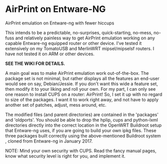 # AirPrint on Entware-NG
AirPrint emulation on Entware-ng with fewer hiccups

This intends to be a predictable, no-surprises, quick-starting, no-mess, no-fuss and relatively painless way to get AirPrint emulation working on any capable Entware-ng equipped router or other device. I've tested it extensively on my TomatoUSB and MerlinWRT mipsel/mipselsf routers.  I have not tested it on ARM or other devices. 

**SEE THE WIKI FOR DETAILS.**

A main goal was to make AirPrint emulation work out-of-the-box.  The package set is not minimal, but rather displays all the features an end-user would see on say, Debian/Jessie.  If you don't want this wide a feature set, then modify it to your liking and roll your own.  For my part, I can only see one reason to install CUPS on a router:  AirPrint!  So, I set it up with no regard to size of the packages.  I want it to work right away, and not have to apply another set of patches, adjust, mess around, etc.

The modified files (and parent directories) are contained in the 'packages' and 'oldports'.  You should be able to drop the hplip, cups and python-lxml directories directly into the correct location in the OpenWRT Buildroot setup that Entware-ng uses, if you are going to build your own ipkg files.  These three packages built correctly using the above-mentioned Buildroot system , cloned from Entware-ng in January 2017.

NOTE:  Mind your own security with CUPS.  Read the fancy manual pages, know what security level is right for you, and implement it.

